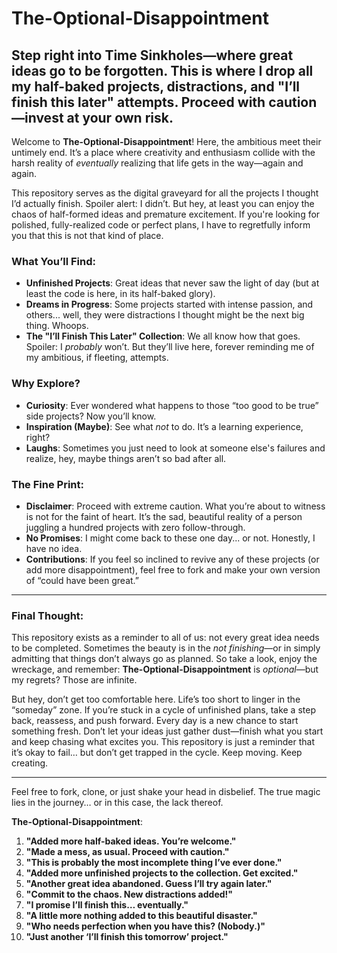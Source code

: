 # The-Optional-Disappointment

## Step right into **Time Sinkholes**—where great ideas go to be forgotten. This is where I drop all my half-baked projects, distractions, and "I’ll finish this later" attempts. Proceed with caution—invest at your own risk.

Welcome to **The-Optional-Disappointment**! Here, the ambitious meet their untimely end. It’s a place where creativity and enthusiasm collide with the harsh reality of *eventually* realizing that life gets in the way—again and again.

This repository serves as the digital graveyard for all the projects I thought I’d actually finish. Spoiler alert: I didn’t. But hey, at least you can enjoy the chaos of half-formed ideas and premature excitement. If you're looking for polished, fully-realized code or perfect plans, I have to regretfully inform you that this is not that kind of place.

### What You’ll Find:
- **Unfinished Projects**: Great ideas that never saw the light of day (but at least the code is here, in its half-baked glory).
- **Dreams in Progress**: Some projects started with intense passion, and others... well, they were distractions I thought might be the next big thing. Whoops.
- **The "I’ll Finish This Later" Collection**: We all know how that goes. Spoiler: I *probably* won’t. But they’ll live here, forever reminding me of my ambitious, if fleeting, attempts.

### Why Explore?
- **Curiosity**: Ever wondered what happens to those “too good to be true” side projects? Now you’ll know.
- **Inspiration (Maybe)**: See what *not* to do. It’s a learning experience, right?
- **Laughs**: Sometimes you just need to look at someone else's failures and realize, hey, maybe things aren’t so bad after all.

### The Fine Print:
- **Disclaimer**: Proceed with extreme caution. What you’re about to witness is not for the faint of heart. It’s the sad, beautiful reality of a person juggling a hundred projects with zero follow-through.
- **No Promises**: I might come back to these one day... or not. Honestly, I have no idea.
- **Contributions**: If you feel so inclined to revive any of these projects (or add more disappointment), feel free to fork and make your own version of “could have been great.”

---

### Final Thought:
This repository exists as a reminder to all of us: not every great idea needs to be completed. Sometimes the beauty is in the *not finishing*—or in simply admitting that things don’t always go as planned. So take a look, enjoy the wreckage, and remember: **The-Optional-Disappointment** is *optional*—but my regrets? Those are infinite.

But hey, don’t get too comfortable here. Life’s too short to linger in the “someday” zone. If you’re stuck in a cycle of unfinished plans, take a step back, reassess, and push forward. Every day is a new chance to start something fresh. Don’t let your ideas just gather dust—finish what you start and keep chasing what excites you. This repository is just a reminder that it’s okay to fail… but don’t get trapped in the cycle. Keep moving. Keep creating.

---

Feel free to fork, clone, or just shake your head in disbelief. The true magic lies in the journey… or in this case, the lack thereof.


**The-Optional-Disappointment**:

1. **"Added more half-baked ideas. You’re welcome."**
2. **"Made a mess, as usual. Proceed with caution."**
3. **"This is probably the most incomplete thing I’ve ever done."**
4. **"Added more unfinished projects to the collection. Get excited."**
5. **"Another great idea abandoned. Guess I’ll try again later."**
6. **"Commit to the chaos. New distractions added!"**
7. **"I promise I’ll finish this… eventually."**
8. **"A little more nothing added to this beautiful disaster."**
9. **"Who needs perfection when you have this? (Nobody.)"**
10. **"Just another ‘I’ll finish this tomorrow’ project."**



